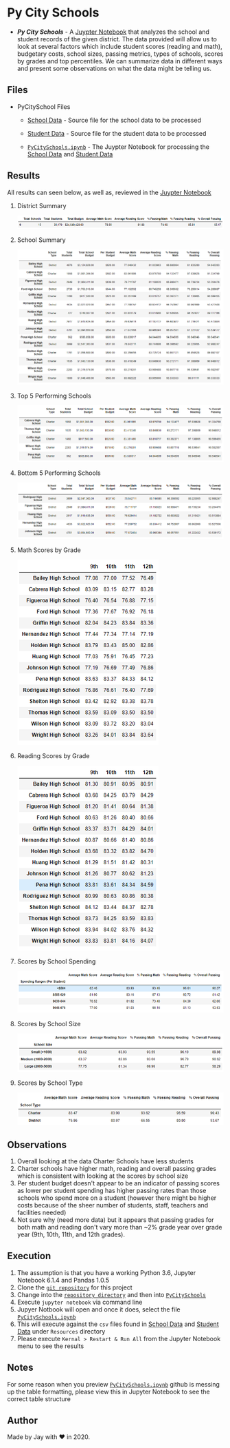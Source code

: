 # Py City Schools

- **_Py City Schools_** - A [Juypter Notebook](PyCitySchools/PyCitySchools.ipynb) that analyzes the school and student records of the given district. The data provided will allow us to look at several factors which include student scores (reading and math), budgetary costs, school sizes, passing metrics, types of schools, scores by grades and top percentiles. We can summarize data in different ways and present some observations on what the data might be telling us.

## Files

- PyCitySchool Files

  - [School Data](PyCitySchools/Resources/schools_complete.csv) - Source file for the school data to be processed

  - [Student Data](PyCitySchools/Resources/students_complete.csv) - Source file for the student data to be processed

  - [`PyCitySchools.ipynb`](PyCitySchools/PyCitySchools.ipynb) - The Juypter Notebook for processing the [School Data](PyCitySchools/Resources/schools_complete.csv) and [Student Data](PyCitySchools/Resources/students_complete.csv)

## Results

All results can seen below, as well as, reviewed in the [Juypter Notebook](PyCitySchools/PyCitySchools.ipynb)

1. District Summary

   ![District Summary](PyCitySchools/images/district.png)

1. School Summary

   ![School Summary](PyCitySchools/images/schoolsummary.png)

1. Top 5 Performing Schools

   ![Top Performing](PyCitySchools/images/topperforming.png)

1. Bottom 5 Performing Schools

   ![Bottom Performing](PyCitySchools/images/bottomperforming.png)

1. Math Scores by Grade

   ![Math By Grade](PyCitySchools/images/mathbygrade.png)

1. Reading Scores by Grade

   ![Reading By Grade](PyCitySchools/images/readingbygrade.png)

1. Scores by School Spending

   ![Score By Spending](PyCitySchools/images/scorebyspending.png)

1. Scores by School Size

   ![Score By Size](PyCitySchools/images/scorebysize.png)

1. Scores by School Type

   ![Score By Type](PyCitySchools/images/scorebytype.png)

## Observations

1. Overall looking at the data Charter Schools have less students
1. Charter schools have higher math, reading and overall passing grades which is consistent with looking at the scores by school size
1. Per student budget doesn't appear to be an indicator of passing scores as lower per student spending has higher passing rates than those schools who spend more on a student (however there might be higher costs because of the sheer number of students, staff, teachers and facilities needed)
1. Not sure why (need more data) but it appears that passing grades for both math and reading don't vary more than ~2% grade year over grade year (9th, 10th, 11th, and 12th grades).

## Execution

1. The assumption is that you have a working Python 3.6, Jupyter Notebook 6.1.4 and Pandas 1.0.5
1. Clone the [`git repository`](https://github.com/jayhjman/pandas-challenge) for this project
1. Change into the [`repository directory`](https://github.com/jayhjman/pandas-challenge) and then into [`PyCitySchools`](PyCitySchools/)
1. Execute `jupyter notebook` via command line
1. Jupyer Notbook will open and once it does, select the file [`PyCitySchools.ipynb`](PyCitySchools/PyCitySchools.ipynb)
1. This will execute against the `csv` files found in [School Data](PyCitySchools/Resources/schools_complete.csv) and [Student Data](PyCitySchools/Resources/students_complete.csv) under `Resources` directory
1. Please execute `Kernal > Restart & Run All` from the Jupyter Notebook menu to see the results

## Notes

For some reason when you preview [`PyCitySchools.ipynb`](PyCitySchools/PyCitySchools.ipynb) github is messing up the table formatting, please view this in Jupyter Notebook to see the correct table structure

## Author

Made by Jay with :heart: in 2020.
